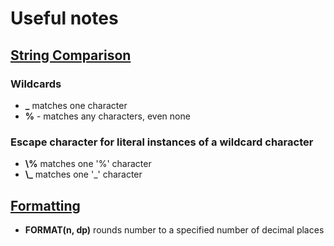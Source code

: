 # Useful notes

## [String Comparison](https://dev.mysql.com/doc/refman/8.0/en/string-comparison-functions.html#operator_like)
### Wildcards
* **\_** matches one character
* **%** - matches any characters, even none
### Escape character for literal instances of a wildcard character
* **\\%**  matches one '%' character
* **\\_**  matches one '_' character
## [Formatting](https://dev.mysql.com/doc/refman/8.0/en/string-functions.html#function_format)
* **FORMAT(n, dp)** rounds number to a specified number of decimal places

